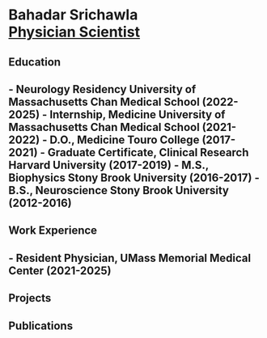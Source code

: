 <h1>Bahadar Srichawla <br/><a href="https://scholar.google.com/citations?user=OYueD80AAAAJ">Physician Scientist</a>

<h2>Education<h2/>
- <b>Neurology Residency University of Massachusetts Chan Medical School (2022-2025)</b>
- <b>Internship, Medicine University of Massachusetts Chan Medical School (2021-2022)</b>
- <b>D.O., Medicine Touro College (2017-2021)</b>
- <b>Graduate Certificate, Clinical Research  Harvard University (2017-2019)</b>
- <b>M.S., Biophysics Stony Brook University (2016-2017)</b>
- <b>B.S., Neuroscience Stony Brook University (2012-2016)</b>
<h2>Work Experience<h2/>
- <b>Resident Physician, UMass Memorial Medical Center (2021-2025)</b>

<h2>Projects</h2>

<h2>Publications</h2>
